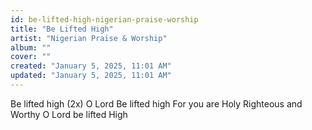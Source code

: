 ```yaml
---
id: be-lifted-high-nigerian-praise-worship
title: "Be Lifted High"
artist: "Nigerian Praise & Worship"
album: ""
cover: ""
created: "January 5, 2025, 11:01 AM"
updated: "January 5, 2025, 11:01 AM"
---
```


Be lifted high (2x)
O Lord Be lifted high
For you are Holy
Righteous and Worthy
O Lord be lifted High